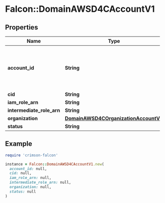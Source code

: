# Falcon::DomainAWSD4CAccountV1

## Properties

| Name | Type | Description | Notes |
| ---- | ---- | ----------- | ----- |
| **account_id** | **String** | 12 digit AWS provided unique identifier for the account. | [optional] |
| **cid** | **String** |  | [optional] |
| **iam_role_arn** | **String** |  | [optional] |
| **intermediate_role_arn** | **String** |  | [optional] |
| **organization** | [**DomainAWSD4COrganizationAccountV1**](DomainAWSD4COrganizationAccountV1.md) |  | [optional] |
| **status** | **String** |  |  |

## Example

```ruby
require 'crimson-falcon'

instance = Falcon::DomainAWSD4CAccountV1.new(
  account_id: null,
  cid: null,
  iam_role_arn: null,
  intermediate_role_arn: null,
  organization: null,
  status: null
)
```

